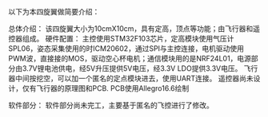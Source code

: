 以下为本四旋翼做简要介绍：

总体介绍：
	该四旋翼大小为10cmX10cm，具有定高，顶点等功能；由飞行器和遥控器组成。
硬件配置：
	主控使用STM32F103芯片，定高模块使用气压计SPL06，姿态采集使用的时ICM20602，通过SPI与主控连接，电机驱动使用PWM波，直接接的MOS，驱动空心杯电机；通信模块用的是NRF24L01，电源部分由3.7V锂电池供电，经5V升压提供5V电压，经3.3V LDO提供3.3V电压。
	飞行器中间按挖空，可以加一个匿名的定点模块进去，使用UART连接。
	遥控器尚未设计，仅有飞行器的原理图和PCB.
	PCB使用Allegro16.6绘制

软件部分：
	软件部分尚未完工，主要基于匿名的飞控进行了修改。
